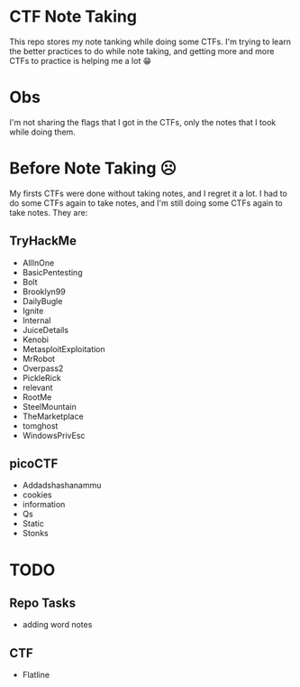 # CTF Note Taking
This repo stores my note tanking while doing some CTFs. I'm trying to learn the better practices to do while note taking, and getting more and more CTFs to practice is helping me a lot 😁

# Obs
I'm not sharing the flags that I got in the CTFs, only the notes that I took while doing them. 

# Before Note Taking ☹
My firsts CTFs were done without taking notes, and I regret it a lot. I had to do some CTFs again to take notes, and I'm still doing some CTFs again to take notes. They are:

## TryHackMe
- AllInOne
- BasicPentesting
- Bolt
- Brooklyn99
- DailyBugle
- Ignite
- Internal
- JuiceDetails
- Kenobi
- MetasploitExploitation
- MrRobot
- Overpass2
- PickleRick
- relevant
- RootMe
- SteelMountain
- TheMarketplace
- tomghost
- WindowsPrivEsc

## picoCTF
- Addadshashanammu
- cookies
- information
- Qs
- Static
- Stonks

# TODO

## Repo Tasks
- adding word notes

## CTF 
- Flatline